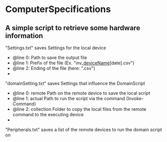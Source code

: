 # ComputerSpecifications

A simple script to retrieve some  hardware information
-
 "Settings.txt" saves Settings for the local device
 -  @line 0: Path to save the output file
 -  @line 1: Prefix of the file (Ex. "inv_[deviceName](_)[date].csv")
 -  @line 2: Ending of the file (here: ".csv")
 -  
 "domainSetting.txt" saves Settings that influence the DomainScript
 -  @line 0: remote Path on the remote device to save the local script
 -  @line 1: actual Path to run the script via the command (Invoke-Command)
 -  @line 2: collection Folder to copy the local files from the remote command to the executing device
 -  
 "Peripherals.txt" saves a list of the remote devices to run the domain script on
